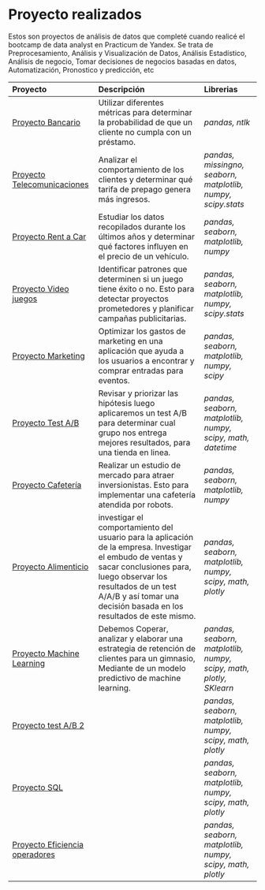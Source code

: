 # Proyecto realizados
Estos son proyectos de análisis de datos que completé cuando realicé el bootcamp de data analyst en Practicum de Yandex. Se trata de Preprocesamiento, Análisis y Visualización de Datos, Análisis Estadístico, Análisis de negocio, Tomar decisiones de negocios basadas en datos, Automatización, Pronostico y predicción, etc


| Proyecto              | Descripción                                                                                 | Librerias                      |
|:--------------------- |:------------------------------------------------------------------------------------------- |:------------------------------ |
|[Proyecto Bancario](https://github.com/juansowal87/Proyectos_realizados/blob/main/Proyecto_Bancario.ipynb "proyecto bancario")|Utilizar diferentes métricas para determinar la probabilidad de que un cliente no cumpla con un préstamo.|*pandas, ntlk*|
|[Proyecto Telecomunicaciones](https://github.com/juansowal87/Proyectos_realizados/blob/main/Proyecto_telecomunicaciones.ipynb "Telecomunicaciones")|Analizar el comportamiento de los clientes y determinar qué tarifa de prepago genera más ingresos.|*pandas, missingno, seaborn, matplotlib, numpy, scipy.stats*|
|[Proyecto Rent a Car](https://github.com/juansowal87/Proyectos_realizados/blob/main/Proyecto%20Rent%20a%20car.ipynb "proyecto renta a car")|Estudiar los datos recopilados durante los últimos años y determinar qué factores influyen en el precio de un vehículo.|*pandas, seaborn, matplotlib, numpy*|
|[Proyecto Video juegos](https://github.com/juansowal87/Proyectos_realizados/blob/main/Proyecto%20Video%20juegos.ipynb "proyecto video juegos")|Identificar patrones que determinen si un juego tiene éxito o no. Esto para detectar proyectos prometedores y planificar campañas publicitarias.|*pandas, seaborn, matplotlib, numpy, scipy.stats*|
|[Proyecto Marketing](https://github.com/juansowal87/Proyectos_realizados/blob/main/Proyecto%20Marketing.ipynb)|Optimizar los gastos de marketing en una aplicación que ayuda a los usuarios a encontrar y comprar entradas para eventos.|*pandas, seaborn, matplotlib, numpy, scipy*|
|[Proyecto Test A/B](https://github.com/juansowal87/Proyectos_realizados/blob/main/Proyecto%20Test%20A-B.ipynb)|Revisar y priorizar las hipótesis luego aplicaremos un test A/B para determinar cual grupo nos entrega mejores resultados, para una tienda en linea.|*pandas, seaborn, matplotlib, numpy, scipy, math, datetime*|
|[Proyecto Cafetería](https://github.com/juansowal87/Proyectos_realizados/blob/main/Proyecto%20Cafeteria.ipynb)|Realizar un estudio de mercado para atraer inversionistas. Esto para implementar una cafetería atendida por robots.|*pandas, seaborn, matplotlib, numpy*|
|[Proyecto Alimenticio](https://github.com/juansowal87/Proyectos_realizados/blob/main/Proyecto%20Productos%20alimenticios.ipynb)|investigar el comportamiento del usuario para la aplicación de la empresa. Investigar el embudo de ventas y sacar conclusiones para, luego observar los resultados de un test A/A/B y así tomar una decisión basada en los resultados de este mismo.|*pandas, seaborn, matplotlib, numpy, scipy, math, plotly*|
|[Proyecto Machine Learning](https://github.com/juansowal87/Proyectos_realizados/blob/main/Proyecto%20Machine%20Learning.ipynb)|Debemos Coperar, analizar y elaborar una estrategia de retención de clientes para un gimnasio, Mediante de un modelo predictivo de machine learning.|*pandas, seaborn, matplotlib, numpy, scipy, math, plotly, SKlearn*|
|[Proyecto test A/B 2](https://github.com/juansowal87/Proyectos_realizados/blob/main/Proyecto%20A-B%20T.E.ipynb)||*pandas, seaborn, matplotlib, numpy, scipy, math, plotly*|
|[Proyecto SQL](https://github.com/juansowal87/Proyectos_realizados/blob/main/Proyecto%20SQL%20T.E.ipynb)||*pandas, seaborn, matplotlib, numpy, scipy, math, plotly*|
|[Proyecto Eficiencia operadores](https://github.com/juansowal87/Proyectos_realizados/blob/main/Proyecto%20Final%20T.E.ipynb)||*pandas, seaborn, matplotlib, numpy, scipy, math, plotly*|
